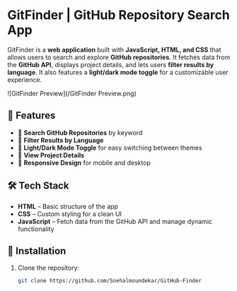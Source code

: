 # GitFinder | GitHub Repository Search App  

GitFinder is a **web application** built with **JavaScript, HTML, and CSS** that allows users to search and explore **GitHub repositories**. It fetches data from the **GitHub API**, displays project details, and lets users **filter results by language**. It also features a **light/dark mode toggle** for a customizable user experience.  

![GitFinder Preview](/GitFinder Preview.png)

## 🚀 Features  
- 🔹 **Search GitHub Repositories** by keyword  
- 🎨 **Filter Results by Language**  
- 🖤 **Light/Dark Mode Toggle** for easy switching between themes  
- 📝 **View Project Details**  
- 📱 **Responsive Design** for mobile and desktop  

## 🛠 Tech Stack  
- **HTML** – Basic structure of the app  
- **CSS** – Custom styling for a clean UI  
- **JavaScript** – Fetch data from the GitHub API and manage dynamic functionality  

## 📌 Installation  
1. Clone the repository:  
   ```bash
   git clone https://github.com/Snehalmoundekar/GitHub-Finder
